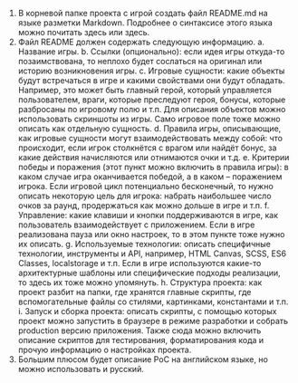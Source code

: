 1. В корневой папке проекта с игрой создать файл README.md на языке разметки Markdown. Подробнее о синтаксисе этого языка можно почитать здесь или здесь.
2. Файл README должен содержать следующую информацию.
a. Название игры.
b. Ссылки (опционально): если идея игры откуда-то позаимствована, то неплохо будет сослаться на оригинал или историю возникновения игры.
c. Игровые сущности: какие объекты будут встречаться в игре и какими свойствами они будут обладать. Например, это может быть главный герой, который управляется пользователем, враги, которые преследуют героя, бонусы, которые разбросаны по игровому полю и т.п. Для описания объектов можно использовать скриншоты из игры. Само игровое поле тоже можно описать как отдельную сущность.
d. Правила игры, описывающие, как игровые сущности могут взаимодействовать между собой: что происходит, если игрок столкнётся с врагом или найдёт бонус, за какие действия начисляются или отнимаются очки и т.д.
e. Критерии победы и поражения (этот пункт можно включить в правила игры): в каком случае игра оканчивается победой, а в каком – поражением игрока. Если игровой цикл потенциально бесконечный, то нужно описать некоторую цель для игрока: набрать наибольшее число очков за раунд, продержаться как можно дольше в игре и т.п.
f. Управление: какие клавиши и кнопки поддерживаются в игре, как пользователь взаимодействует с приложением. Если в игре реализована пауза или окно настроек, то в этом пункте тоже нужно их описать.
g. Используемые технологии: описать специфичные технологии, инструменты и API, например, HTML Canvas, SCSS, ES6 Classes, localstorage и т.п. Если в игре используются какие-то архитектурные шаблоны или специфические подходы реализации, то здесь их тоже можно упомянуть.
h. Структура проекта: как проект разбит на папки, где хранятся главные скрипты, где вспомогательные файлы со стилями, картинками, константами и т.п.
i. Запуск и сборка проекта: описать скрипты, с помощью которых проект можно запустить в браузере в режиме разработки и собрать production версию приложения. Также сюда можно включить описание скриптов для тестирования, форматирования кода и прочую информацию о настройках проекта.
3. Большим плюсом будет описание PoC на английском языке, но можно использовать и русский.